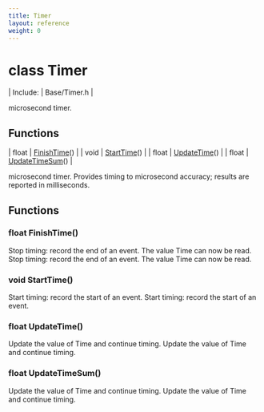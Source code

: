 ```yaml
---
title: Timer
layout: reference
weight: 0
---
```

class Timer
===

| Include: | Base/Timer.h |

 microsecond timer.<br>


Functions
---

| float | [FinishTime](#FinishTime)() |
| void | [StartTime](#StartTime)() |
| float | [UpdateTime](#UpdateTime)() |
| float | [UpdateTimeSum](#UpdateTimeSum)() |

 microsecond timer.
Provides timing to microsecond accuracy; results are reported in milliseconds.
  


Functions
---

### <a name="FinishTime"/>float FinishTime()
Stop timing: record the end of an event. The value Time can now be read.
Stop timing: record the end of an event. The value Time can now be read.

### <a name="StartTime"/>void StartTime()
Start timing: record the start of an event.
Start timing: record the start of an event.

### <a name="UpdateTime"/>float UpdateTime()
Update the value of Time and continue timing.
Update the value of Time and continue timing.

### <a name="UpdateTimeSum"/>float UpdateTimeSum()
Update the value of Time and continue timing.
Update the value of Time and continue timing.
